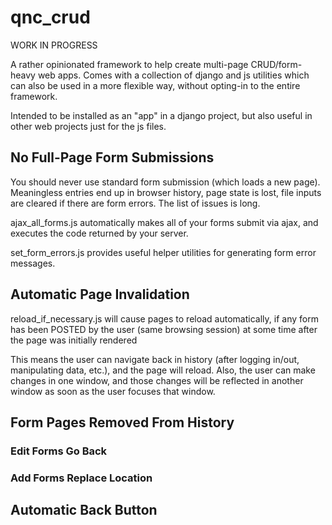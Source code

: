 # qnc_crud

WORK IN PROGRESS

A rather opinionated framework to help create multi-page CRUD/form-heavy web apps. Comes with a collection of django and js utilities which can also be used in a more flexible way, without opting-in to the entire framework. 

Intended to be installed as an "app" in a django project, but also useful in other web projects just for the js files.

## No Full-Page Form Submissions
You should never use standard form submission (which loads a new page). Meaningless entries end up in browser history, page state is lost, file inputs are cleared if there are form errors. The list of issues is long.

ajax_all_forms.js automatically makes all of your forms submit via ajax, and executes the code returned by your server.

set_form_errors.js provides useful helper utilities for generating form error messages.

## Automatic Page Invalidation
reload_if_necessary.js will cause pages to reload automatically, if any form has been POSTED by the user (same browsing session) at some time after the page was initially rendered

This means the user can navigate back in history (after logging in/out, manipulating data, etc.), and the page will reload.
Also, the user can make changes in one window, and those changes will be reflected in another window as soon as the user focuses that window.

## Form Pages Removed From History
### Edit Forms Go Back
### Add Forms Replace Location

## Automatic Back Button


